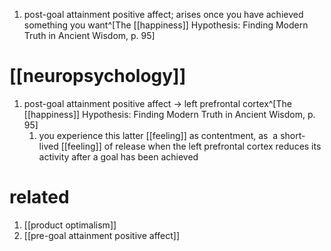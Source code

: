 1. post-goal attainment positive affect; arises once you have achieved something you want^[The [[happiness]] Hypothesis: Finding Modern Truth in Ancient Wisdom, p. 95]

# [[neuropsychology]]
1. post-goal attainment positive affect → left prefrontal cortex^[The [[happiness]] Hypothesis: Finding Modern Truth in Ancient Wisdom, p. 95]
	1. you experience this latter [[feeling]] as contentment, as  a short-lived [[feeling]] of release when the left prefrontal cortex reduces its activity after a goal has been achieved
# related
1. [[product optimalism]]
2. [[pre-goal attainment positive affect]]